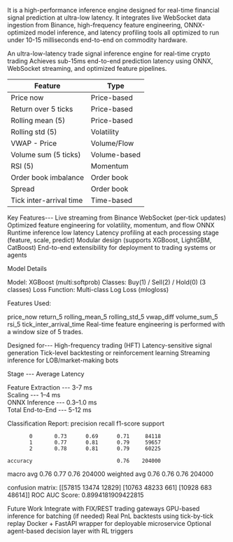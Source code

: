 It is a high-performance inference engine designed for real-time financial signal prediction at ultra-low latency. It integrates live WebSocket data ingestion from Binance, high-frequency feature engineering, ONNX-optimized model inference, and latency profiling tools  all optimized to run under 10-15 milliseconds end-to-end on commodity hardware.

An ultra-low-latency trade signal inference engine for real-time crypto trading
Achieves sub-15ms end-to-end prediction latency using ONNX, WebSocket streaming, and optimized feature pipelines.

| Feature                 | Type         |
| ----------------------- | ------------ |
| Price now               | Price-based  |
| Return over 5 ticks     | Price-based  |
| Rolling mean (5)        | Price-based  |
| Rolling std (5)         | Volatility   |
| VWAP - Price            | Volume/Flow  |
| Volume sum (5 ticks)    | Volume-based |
| RSI (5)                 | Momentum     |
| Order book imbalance    | Order book   | # we will not use it for high latency 
| Spread                  | Order book   | # we will not use it for high latency 
| Tick inter-arrival time | Time-based   |


Key Features---
Live streaming from Binance WebSocket (per-tick updates)
Optimized feature engineering for volatility, momentum, and flow
ONNX Runtime inference low latency 
Latency profiling at each processing stage (feature, scale, predict)
Modular design (supports XGBoost, LightGBM, CatBoost)
End-to-end extensibility for deployment to trading systems or agents


Model Details

Model: XGBoost (multi:softprob)
Classes: Buy(1) / Sell(2) / Hold(0) (3 classes)
Loss Function: Multi-class Log Loss (mlogloss)

Features Used:

price_now
return_5
rolling_mean_5
rolling_std_5
vwap_diff
volume_sum_5
rsi_5
tick_inter_arrival_time
Real-time feature engineering is performed with a window size of 5 trades.

Designed for---
High-frequency trading (HFT)
Latency-sensitive signal generation
Tick-level backtesting or reinforcement learning
Streaming inference for LOB/market-making bots

Stage              ---   Average Latency 

Feature Extraction   ---   3-7 ms        
Scaling              ---   1–4 ms          
ONNX Inference       ---   0.3–1.0 ms   
Total End-to-End     ---   5-12 ms 


Classification Report:
               precision    recall  f1-score   support

           0       0.73      0.69      0.71     84118
           1       0.77      0.81      0.79     59657
           2       0.78      0.81      0.79     60225

    accuracy                           0.76    204000
   macro avg       0.76      0.77      0.76    204000
weighted avg       0.76      0.76      0.76    204000

confusion matrix:
 [[57815 13474 12829]
 [10763 48233   661]
 [10928   683 48614]]
ROC AUC Score: 0.8994181909422815

 Future Work
 Integrate with FIX/REST trading gateways
 GPU-based inference for batching (if needed)
 Real PnL backtests using tick-by-tick replay
 Docker + FastAPI wrapper for deployable microservice
 Optional agent-based decision layer with RL triggers